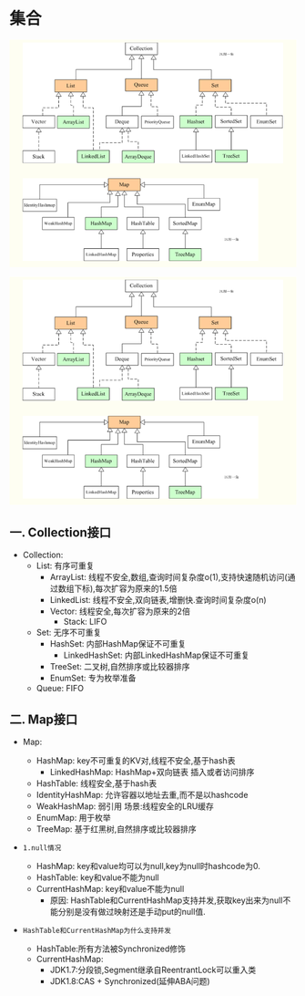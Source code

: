 # 集合

   ![123](/静态资源/List和Map.png )


   ![Alt text](/静态资源/List和Map.png)

## 一. Collection接口

  - Collection:
    - List: 有序可重复
      - ArrayList: 线程不安全,数组,查询时间复杂度o(1),支持快速随机访问(通过数组下标),每次扩容为原来的1.5倍
      - LinkedList: 线程不安全,双向链表,增删快.查询时间复杂度o(n)
      - Vector: 线程安全,每次扩容为原来的2倍
        - Stack: LIFO 
    - Set: 无序不可重复
      - HashSet: 内部HashMap保证不可重复
        - LinkedHashSet: 内部LinkedHashMap保证不可重复
      - TreeSet: 二叉树,自然排序或比较器排序
      - EnumSet: 专为枚举准备
    - Queue: FIFO

## 二. Map接口
  - Map:
    - HashMap: key不可重复的KV对,线程不安全,基于hash表
      - LinkedHashMap: HashMap+双向链表 插入或者访问排序
    - HashTable: 线程安全,基于hash表
    - IdentityHashMap: 允许容器以地址去重,而不是以hashcode
    - WeakHashMap: 弱引用 场景:线程安全的LRU缓存
    - EnumMap: 用于枚举
    - TreeMap:  基于红黑树,自然排序或比较器排序

- `1.null情况`
  - HashMap: key和value均可以为null,key为null时hashcode为0.
  - HashTable: key和value不能为null
  - CurrentHashMap: key和value不能为null
    - 原因: HashTable和CurrentHashMap支持并发,获取key出来为null不能分别是没有做过映射还是手动put的null值.

- `HashTable和CurrentHashMap为什么支持并发`
  - HashTable:所有方法被Synchronized修饰
  - CurrentHashMap:
    - JDK1.7:分段锁,Segment继承自ReentrantLock可以重入类
    - JDK1.8:CAS + Synchronized(延伸ABA问题)
  
